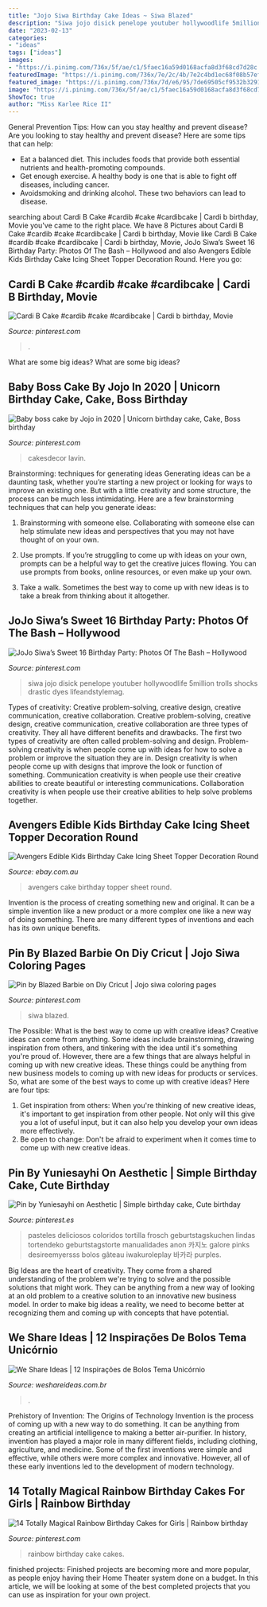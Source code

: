 ```yaml
---
title: "Jojo Siwa Birthday Cake Ideas ~ Siwa Blazed"
description: "Siwa jojo disick penelope youtuber hollywoodlife 5million trolls shocks drastic dyes lifeandstylemag"
date: "2023-02-13"
categories:
- "ideas"
tags: ["ideas"]
images:
- "https://i.pinimg.com/736x/5f/ae/c1/5faec16a59d0168acfa8d3f68cd7d28c.jpg"
featuredImage: "https://i.pinimg.com/736x/7e/2c/4b/7e2c4bd1ec68f08b57ef1b1139860204.jpg"
featured_image: "https://i.pinimg.com/736x/7d/e6/95/7de69505cf9532b3291f3d288a5d1529--sprinkle-birthday-cakes-rainbow-birthday-cakes.jpg"
image: "https://i.pinimg.com/736x/5f/ae/c1/5faec16a59d0168acfa8d3f68cd7d28c.jpg"
ShowToc: true
author: "Miss Karlee Rice II"
---
```



General Prevention Tips: How can you stay healthy and prevent disease?
Are you looking to stay healthy and prevent disease? Here are some tips that can help: 
- Eat a balanced diet. This includes foods that provide both essential nutrients and health-promoting compounds. 
- Get enough exercise. A healthy body is one that is able to fight off diseases, including cancer. 
- Avoidsmoking and drinking alcohol. These two behaviors can lead to disease.

	

		
searching about Cardi B Cake #cardib #cake #cardibcake | Cardi b birthday, Movie you've came to the right place. We have 8 Pictures about Cardi B Cake #cardib #cake #cardibcake | Cardi b birthday, Movie like Cardi B Cake #cardib #cake #cardibcake | Cardi b birthday, Movie, JoJo Siwa’s Sweet 16 Birthday Party: Photos Of The Bash – Hollywood and also Avengers Edible Kids Birthday Cake Icing Sheet Topper Decoration Round. Here you go:
		
    
## Cardi B Cake #cardib #cake #cardibcake | Cardi B Birthday, Movie

<img loading=lazy src="https://i.pinimg.com/736x/5f/ae/c1/5faec16a59d0168acfa8d3f68cd7d28c.jpg" onerror="this.onerror=null;this.src='https://tse1.mm.bing.net/th?id=OIP.IVof3DH8cj6uliOMNF6z3wHaHJ&amp;pid=15.1';" alt="Cardi B Cake #cardib #cake #cardibcake | Cardi b birthday, Movie">

_Source: pinterest.com_

>. 

	

What are some big ideas?
What are some big ideas?

    
## Baby Boss Cake By Jojo In 2020 | Unicorn Birthday Cake, Cake, Boss Birthday

<img loading=lazy src="https://i.pinimg.com/originals/6c/b7/2e/6cb72e2d66415c0bce1be27ab4f49499.jpg" onerror="this.onerror=null;this.src='https://tse3.mm.bing.net/th?id=OIP.OTbru7Jz8AIONmyAEhJHrAHaJ3&amp;pid=15.1';" alt="Baby boss cake by Jojo in 2020 | Unicorn birthday cake, Cake, Boss birthday">

_Source: pinterest.com_

>cakesdecor lavin. 

	

Brainstorming: techniques for generating ideas
Generating ideas can be a daunting task, whether you’re starting a new project or looking for ways to improve an existing one. But with a little creativity and some structure, the process can be much less intimidating.
Here are a few brainstorming techniques that can help you generate ideas:

1. Brainstorming with someone else. Collaborating with someone else can help stimulate new ideas and perspectives that you may not have thought of on your own.

2. Use prompts. If you’re struggling to come up with ideas on your own, prompts can be a helpful way to get the creative juices flowing. You can use prompts from books, online resources, or even make up your own.

3. Take a walk. Sometimes the best way to come up with new ideas is to take a break from thinking about it altogether.

    
## JoJo Siwa’s Sweet 16 Birthday Party: Photos Of The Bash – Hollywood

<img loading=lazy src="https://i.pinimg.com/736x/53/f9/3b/53f93bee6858aa48e74005e5a26407df.jpg" onerror="this.onerror=null;this.src='https://tse4.mm.bing.net/th?id=OIP.Otd1cJI0w6ctCIV_S3ckSQHaJn&amp;pid=15.1';" alt="JoJo Siwa’s Sweet 16 Birthday Party: Photos Of The Bash – Hollywood">

_Source: pinterest.com_

>siwa jojo disick penelope youtuber hollywoodlife 5million trolls shocks drastic dyes lifeandstylemag. 

	

Types of creativity: Creative problem-solving, creative design, creative communication, creative collaboration.
Creative problem-solving, creative design, creative communication, creative collaboration are three types of creativity. They all have different benefits and drawbacks. The first two types of creativity are often called problem-solving and design. Problem-solving creativity is when people come up with ideas for how to solve a problem or improve the situation they are in. Design creativity is when people come up with designs that improve the look or function of something. Communication creativity is when people use their creative abilities to create beautiful or interesting communications. Collaboration creativity is when people use their creative abilities to help solve problems together.

    
## Avengers Edible Kids Birthday Cake Icing Sheet Topper Decoration Round

<img loading=lazy src="https://i.ebayimg.com/images/g/JrUAAOSwSypY-flk/s-l400.jpg" onerror="this.onerror=null;this.src='https://tse3.mm.bing.net/th?id=OIP.jmaiwicTrjHkVFvxHz8ZMQAAAA&amp;pid=15.1';" alt="Avengers Edible Kids Birthday Cake Icing Sheet Topper Decoration Round">

_Source: ebay.com.au_

>avengers cake birthday topper sheet round. 

	

Invention is the process of creating something new and original. It can be a simple invention like a new product or a more complex one like a new way of doing something. There are many different types of inventions and each has its own unique benefits.

    
## Pin By Blazed Barbie On Diy Cricut | Jojo Siwa Coloring Pages

<img loading=lazy src="https://i.pinimg.com/736x/7e/2c/4b/7e2c4bd1ec68f08b57ef1b1139860204.jpg" onerror="this.onerror=null;this.src='https://tse4.mm.bing.net/th?id=OIP.2lzLDnNWEylu3MOtOdA_PAHaF5&amp;pid=15.1';" alt="Pin by Blazed Barbie on Diy Cricut | Jojo siwa coloring pages">

_Source: pinterest.com_

>siwa blazed. 

	

The Possible: What is the best way to come up with creative ideas?
Creative ideas can come from anything. Some ideas include brainstorming, drawing inspiration from others, and tinkering with the idea until it's something you're proud of. However, there are a few things that are always helpful in coming up with new creative ideas. These things could be anything from new business models to coming up with new ideas for products or services. So, what are some of the best ways to come up with creative ideas? Here are four tips: 
1) Get inspiration from others: When you're thinking of new creative ideas, it's important to get inspiration from other people. Not only will this give you a lot of useful input, but it can also help you develop your own ideas more effectively. 
2) Be open to change: Don't be afraid to experiment when it comes time to come up with new creative ideas.

    
## Pin By Yuniesayhi On Aesthetic | Simple Birthday Cake, Cute Birthday

<img loading=lazy src="https://i.pinimg.com/736x/84/1e/26/841e260fc7dc7893fb4f76cf89206b9e.jpg" onerror="this.onerror=null;this.src='https://tse2.mm.bing.net/th?id=OIP.XSPrFEB6HcTGzrxpsyZRTwHaHa&amp;pid=15.1';" alt="Pin by Yuniesayhi on Aesthetic | Simple birthday cake, Cute birthday">

_Source: pinterest.es_

>pasteles deliciosos coloridos tortilla frosch geburtstagskuchen lindas tortendeko geburtstagstorte manualidades anon 카지노 galore pinks desireemyersss bolos gâteau iwakuroleplay 바카라 purples. 

	

Big Ideas are the heart of creativity. They come from a shared understanding of the problem we're trying to solve and the possible solutions that might work. They can be anything from a new way of looking at an old problem to a creative solution to an innovative new business model. In order to make big ideas a reality, we need to become better at recognizing them and coming up with concepts that have potential.

    
## We Share Ideas | 12 Inspirações De Bolos Tema Unicórnio

<img loading=lazy src="http://weshareideas.com.br/blog/wp-content/uploads/2017/06/bolo-festa-unicornio-7.jpg" onerror="this.onerror=null;this.src='https://tse4.mm.bing.net/th?id=OIP.F1ThWUklSxYcDiG6vmJojAHaIn&amp;pid=15.1';" alt="We Share Ideas | 12 Inspirações de Bolos Tema Unicórnio">

_Source: weshareideas.com.br_

>. 

	

Prehistory of Invention: The Origins of Technology
Invention is the process of coming up with a new way to do something. It can be anything from creating an artificial intelligence to making a better air-purifier. In history, invention has played a major role in many different fields, including clothing, agriculture, and medicine. Some of the first inventions were simple and effective, while others were more complex and innovative. However, all of these early inventions led to the development of modern technology.

    
## 14 Totally Magical Rainbow Birthday Cakes For Girls | Rainbow Birthday

<img loading=lazy src="https://i.pinimg.com/736x/7d/e6/95/7de69505cf9532b3291f3d288a5d1529--sprinkle-birthday-cakes-rainbow-birthday-cakes.jpg" onerror="this.onerror=null;this.src='https://tse4.mm.bing.net/th?id=OIP.bkUf2ISuFRntMiaZyPzkNwHaLH&amp;pid=15.1';" alt="14 Totally Magical Rainbow Birthday Cakes for Girls | Rainbow birthday">

_Source: pinterest.com_

>rainbow birthday cake cakes. 

	

finished projects:
Finished projects are becoming more and more popular, as people enjoy having their Home Theater system done on a budget. In this article, we will be looking at some of the best completed projects that you can use as inspiration for your own project.

